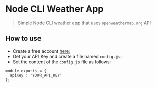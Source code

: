 # Node CLI Weather App

> Simple Node CLI weather app that uses `openweathermap.org` API

## How to use

- Create a free account [here](https://home.openweathermap.org/users/sign_up);
- Get your API Key and create a file named `config.js`;
- Set the content of the `config.js` file as follows:
```
module.exports = {
  apiKey : 'YOUR_API_KEY'
};
```
